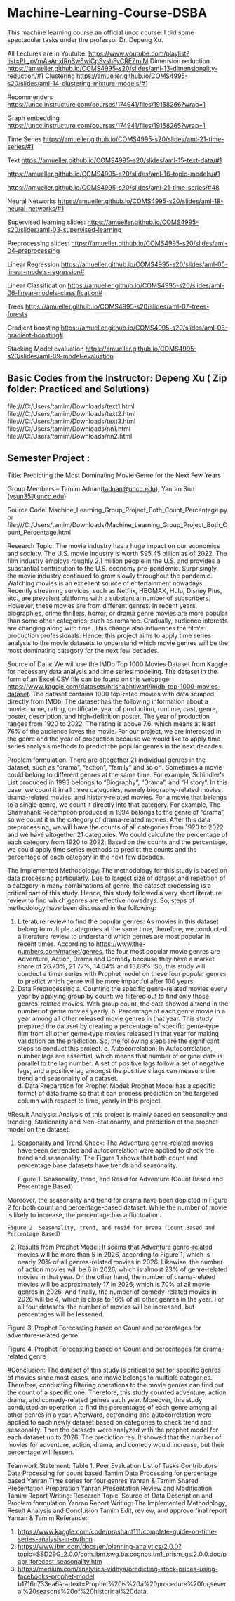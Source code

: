 # Machine-Learning-Course-DSBA
This machine learning course an official uncc course. I did some spectacular tasks under the professor Dr. Depeng Xu.


All Lectures are in Youtube: https://www.youtube.com/playlist?list=PL_pVmAaAnxIRnSw6wiCpSvshFyCREZmlM
Dimension reduction
https://amueller.github.io/COMS4995-s20/slides/aml-13-dimensionality-reduction/#1
Clustering
https://amueller.github.io/COMS4995-s20/slides/aml-14-clustering-mixture-models/#1

Recommenders
https://uncc.instructure.com/courses/174941/files/19158266?wrap=1

Graph embedding
https://uncc.instructure.com/courses/174941/files/19158265?wrap=1

Time Series
https://amueller.github.io/COMS4995-s20/slides/aml-21-time-series/#1

Text
https://amueller.github.io/COMS4995-s20/slides/aml-15-text-data/#1

https://amueller.github.io/COMS4995-s20/slides/aml-16-topic-models/#1

https://amueller.github.io/COMS4995-s20/slides/aml-21-time-series/#48

Neural Networks
https://amueller.github.io/COMS4995-s20/slides/aml-18-neural-networks/#1

Supervised learning
slides: https://amueller.github.io/COMS4995-s20/slides/aml-03-supervised-learning

Preprocessing
slides: https://amueller.github.io/COMS4995-s20/slides/aml-04-preprocessing

Linear Regression
https://amueller.github.io/COMS4995-s20/slides/aml-05-linear-models-regression#

Linear Classification
https://amueller.github.io/COMS4995-s20/slides/aml-06-linear-models-classification#

Trees 
https://amueller.github.io/COMS4995-s20/slides/aml-07-trees-forests

Gradient boosting
https://amueller.github.io/COMS4995-s20/slides/aml-08-gradient-boosting#

Stacking
Model evaluation 
https://amueller.github.io/COMS4995-s20/slides/aml-09-model-evaluation

## Basic Codes from the Instructor: Depeng Xu ( Zip folder: Practiced and Solutions) 

file:///C:/Users/tamim/Downloads/text1.html
file:///C:/Users/tamim/Downloads/text2.html
file:///C:/Users/tamim/Downloads/text3.html
file:///C:/Users/tamim/Downloads/nn1.html
file:///C:/Users/tamim/Downloads/nn2.html

## Semester Project : 

Title: Predicting the Most Dominating Movie Genre for the Next Few Years

Group Members – Tamim Adnan(tadnan@uncc.edu), Yanran Sun (ysun35@uncc.edu)

Source Code: Machine_Learning_Group_Project_Both_Count_Percentage.py or file:///C:/Users/tamim/Downloads/Machine_Learning_Group_Project_Both_Count_Percentage.html

Research Topic: The movie industry has a huge impact on our economics and society. The U.S. movie industry is worth $95.45 billion as of 2022. The film industry employs roughly 2.1 million people in the U.S. and provides a substantial contribution to the U.S. economy pre-pandemic. Surprisingly, the movie industry continued to grow slowly throughout the pandemic. Watching movies is an excellent source of entertainment nowadays. Recently streaming services, such as Netflix, HBOMAX, Hulu, Disney Plus, etc., are prevalent platforms with a substantial number of subscribers. However, these movies are from different genres. In recent years, biographies, crime thrillers, horror, or drama genre movies are more popular than some other categories, such as romance. Gradually, audience interests are changing along with time. This change also influences the film's production professionals. Hence, this project aims to apply time series analysis to the movie datasets to understand which movie genres will be the most dominating category for the next few decades. 

Source of Data: We will use the IMDb Top 1000 Movies Dataset from Kaggle for necessary data analysis and time series modeling. The dataset in the form of an Excel CSV file can be found on this webpage: https://www.kaggle.com/datasets/hrishabhtiwari/imdb-top-1000-movies-dataset. The dataset contains 1000 top-rated movies with data scraped directly from IMDb. The dataset has the following information about a movie: name, rating, certificate, year of production, runtime, cast, genre, poster, description, and high-definition poster. The year of production ranges from 1920 to 2022. The rating is above 7.6, which means at least 76% of the audience loves the movie. For our project, we are interested in the genre and the year of production because we would like to apply time series analysis methods to predict the popular genres in the next decades. 

Problem formulation: There are altogether 21 individual genres in the dataset, such as “drama”, “action”, “family” and so on. Sometimes a movie could belong to different genres at the same time. For example, Schindler's List produced in 1993 belongs to “Biography”, “Drama”, and “History”. In this case, we count it in all three categories, namely biography-related movies, drama-related movies, and history-related movies. For a movie that belongs to a single genre, we count it directly into that category. For example, The Shawshank Redemption produced in 1994 belongs to the genre of “drama”, so we count it in the category of drama-related movies. After this data preprocessing, we will have the counts of all categories from 1920 to 2022 and we have altogether 21 categories. We could calculate the percentage of each category from 1920 to 2022. Based on the counts and the percentage, we could apply time series methods to predict the counts and the percentage of each category in the next few decades. 

The Implemented Methodology: The methodology for this study is based on data processing particularly. Due to largest size of dataset and repetition of a category in many combinations of genre, the dataset processing is a critical part of this study. Hence, this study followed a very short literature review to find which genres are effective nowadays. So, steps of methodology have been discussed in the following:  
1.	Literature review to find the popular genres: As movies in this dataset belong to multiple categories at the same time, therefore, we conducted a literature review to understand which genres are most popular in recent times. According to https://www.the-numbers.com/market/genres, the four most popular movie genres are Adventure, Action, Drama and Comedy because they have a market share of 26.73%, 21.77%, 14.64% and 13.89%. So, this study will conduct a timer series with Prophet model on these four popular genres to predict which genre will be more impactful after 100 years.
2.	Data Preprocessing
a.	Counting the specific genre-related movies every year by applying group by count: we filtered out to find only those genres-related movies. With group count, the data showed a trend in the number of genre movies yearly. 
b.	Percentage of each genre movie in a year among all other released movie genres in that year: This study prepared the dataset by creating a percentage of specific genre-type film from all other genre-type movies released in that year for making validation on the prediction. So, the following steps are the significant steps to conduct this project.
c.	Autocorrelation: In Autocorrelation, number lags are essential, which means that number of original data is parallel to the lag number. A set of positive lags follow a set of negative lags, and a positive lag amongst the positive's lags can measure the trend and seasonality of a dataset.  
d.	Data Preparation for Prophet Model: Prophet Model has a specific format of data frame so that it can process prediction on the targeted column with respect to time, yearly in this project. 

#Result Analysis: Analysis of this project is mainly based on seasonality and trending, Stationarity and Non-Stationarity, and prediction of the prophet model on the dataset.  
1.	Seasonality and Trend Check: 
The Adventure genre-related movies have been detrended and autocorrelation were applied to check the trend and seasonality. The Figure 1 shows that both count and percentage base datasets have trends and seasonality. 

         
    Figure 1. Seasonality, trend, and Resid for Adventure (Count Based and Percentage Based)

Moreover, the seasonality and trend for drama have been depicted in Figure 2 for both count and percentage-based dataset. While the number of movie is likely to increase, the percentage has a fluctuation. 
         
    Figure 2. Seasonality, trend, and resid for Drama (Count Based and Percentage Based)

2.	Results from Prophet Model: It seems that Adventure genre-related movies will be more than 5 in 2026, according to Figure 1, which is nearly 20% of all genres-related movies in 2026. Likewise, the number of action movies will be 6 in 2026, which is almost 23% of genre-related movies in that year. On the other hand, the number of drama-related movies will be approximately 17 in 2026, which is 70% of all movie genres in 2026. And finally, the number of comedy-related movies in 2026 will be 4, which is close to 16% of all other genres in the year. For all four datasets, the number of movies will be increased, but percentages will be lessened. 

    
Figure 3. Prophet Forecasting based on Count and percentages for adventure-related genre
 
   
Figure 4. Prophet Forecasting based on Count and percentages for drama-related genre 

#Conclusion: 
The dataset of this study is critical to set for specific genres of movies since most cases, one movie belongs to multiple categories. Therefore, conducting filtering operations to the movie genres can find out the count of a specific one. Therefore, this study counted adventure, action, drama, and comedy-related genres each year. Moreover, this study conducted an operation to find the percentages of each genre among all other genres in a year. Afterward, detrending and autocorrelation were applied to each newly dataset based on categories to check trend and seasonality. Then the datasets were analyzed with the prophet model for each dataset up to 2026. The prediction result showed that the number of movies for adventure, action, drama, and comedy would increase, but their percentage will lessen. 

Teamwork Statement: 
Table 1. Peer Evaluation
List of Tasks	Contributors
Data Processing for count based 	Tamim
Data Processing for percentage based 	Yanran
Time series for four genres	Yanran & Tamim Shared
Presentation Preparation	Yanran
Presentation Review and Modification	Tamim 
Report Writing: 
Research Topic, Source of Data Description and Problem formulation	Yanran
Report Writing: 
The Implemented Methodology, Result Analysis and Conclusion	Tamim 
Edit, review, and approve final report	Yanran & Tamim
Reference: 
1.	https://www.kaggle.com/code/prashant111/complete-guide-on-time-series-analysis-in-python
2.	https://www.ibm.com/docs/en/planning-analytics/2.0.0?topic=SSD29G_2.0.0/com.ibm.swg.ba.cognos.tm1_prism_gs.2.0.0.doc/papr_forecast_seasonality.htm
3.	https://medium.com/analytics-vidhya/predicting-stock-prices-using-facebooks-prophet-model b1716c733ea6#:~:text=Prophet%20is%20a%20procedure%20for,several%20seasons%20of%20historical%20data. 


